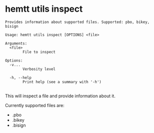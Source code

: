 # hemtt utils inspect

<pre><code>Provides information about supported files. Supported: pbo, bikey, bisign

Usage: hemtt utils inspect [OPTIONS] &lt;file&gt;

Arguments:
  &lt;file&gt;
        File to inspect

Options:
  -v...
        Verbosity level

  -h, --help
        Print help (see a summary with '-h')
</code>
</pre>

This will inspect a file and provide information about it.

Currently supported files are:

- .pbo
- .bikey
- .bisign
